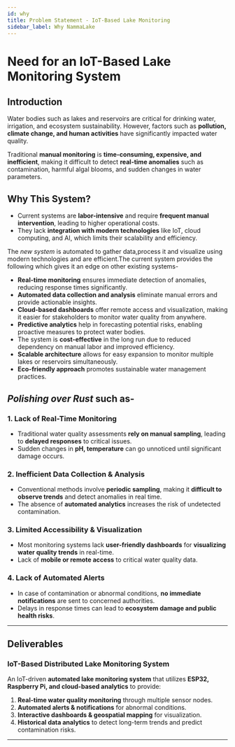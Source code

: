 ```yaml
---
id: why
title: Problem Statement - IoT-Based Lake Monitoring
sidebar_label: Why NammaLake
---
```


# **Need for an IoT-Based Lake Monitoring System**

##  Introduction
Water bodies such as lakes and reservoirs are critical for drinking water, irrigation, and ecosystem sustainability. However, factors such as **pollution, climate change, and human activities** have significantly impacted water quality.  

Traditional **manual monitoring** is **time-consuming, expensive, and inefficient**, making it difficult to detect **real-time anomalies** such as contamination, harmful algal blooms, and sudden changes in water parameters.  
## Why This System?
- Current systems are **labor-intensive** and require **frequent manual intervention**, leading to higher operational costs.  
- They lack **integration with modern technologies** like IoT, cloud computing, and AI, which limits their scalability and efficiency.  

The *new system* is automated to gather data,process it and visualize using modern technologies and are
efficient.The current system provides the following which gives it an edge on other existing systems-

- **Real-time monitoring** ensures immediate detection of anomalies, reducing response times significantly.  
- **Automated data collection and analysis** eliminate manual errors and provide actionable insights.  
- **Cloud-based dashboards** offer remote access and visualization, making it easier for stakeholders to monitor water quality from anywhere.  
- **Predictive analytics** help in forecasting potential risks, enabling proactive measures to protect water bodies.  
- The system is **cost-effective** in the long run due to reduced dependency on manual labor and improved efficiency.  
- **Scalable architecture** allows for easy expansion to monitor multiple lakes or reservoirs simultaneously.  
- **Eco-friendly approach** promotes sustainable water management practices.  

##  _Polishing over Rust_ such as-
### 1. Lack of Real-Time Monitoring
- Traditional water quality assessments **rely on manual sampling**, leading to **delayed responses** to critical issues.  
- Sudden changes in **pH, temperature** can go unnoticed until significant damage occurs.  

### 2. Inefficient Data Collection & Analysis
- Conventional methods involve **periodic sampling**, making it **difficult to observe trends** and detect anomalies in real time.  
- The absence of **automated analytics** increases the risk of undetected contamination.  

### 3. Limited Accessibility & Visualization
- Most monitoring systems lack **user-friendly dashboards** for **visualizing water quality trends** in real-time.  
- Lack of **mobile or remote access** to critical water quality data.  

### 4. Lack of Automated Alerts
- In case of contamination or abnormal conditions, **no immediate notifications** are sent to concerned authorities.  
- Delays in response times can lead to **ecosystem damage and public health risks**.  

---

##  Deliverables
### **IoT-Based Distributed Lake Monitoring System**
An IoT-driven **automated lake monitoring system** that utilizes **ESP32, Raspberry Pi, and cloud-based analytics** to provide:  
1. **Real-time water quality monitoring** through multiple sensor nodes.  
2. **Automated alerts & notifications** for abnormal conditions.  
3. **Interactive dashboards & geospatial mapping** for visualization.  
4. **Historical data analytics** to detect long-term trends and predict contamination risks.  

---
